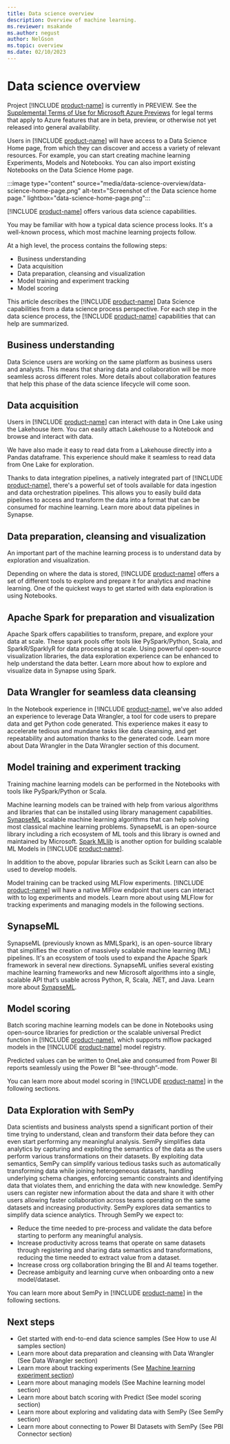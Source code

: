 ```yaml
---
title: Data science overview
description: Overview of machine learning.
ms.reviewer: msakande
ms.author: negust
author: NelGson
ms.topic: overview
ms.date: 02/10/2023
---
```


# Data science overview

Project [!INCLUDE [product-name](../includes/product-name.md)] is currently in PREVIEW. See the [Supplemental Terms of Use for Microsoft Azure Previews](https://azure.microsoft.com/support/legal/preview-supplemental-terms/) for legal terms that apply to Azure features that are in beta, preview, or otherwise not yet released into general availability.

Users in [!INCLUDE [product-name](../includes/product-name.md)] will have access to a Data Science Home page, from which they can discover and access a variety of relevant resources. For example, you can start creating machine learning Experiments, Models and Notebooks. You can also import existing Notebooks on the Data Science Home page.

:::image type="content" source="media/data-science-overview/data-science-home-page.png" alt-text="Screenshot of the Data science home page." lightbox="data-science-home-page.png":::

[!INCLUDE [product-name](../includes/product-name.md)] offers various data science capabilities.  

You may be familiar with how a typical data science process looks. It's a well-known process, which most machine learning projects follow.

At a high level, the process contains the following steps:

- Business understanding  
- Data acquisition
- Data preparation, cleansing and visualization
- Model training and experiment tracking
- Model scoring

This article describes the [!INCLUDE [product-name](../includes/product-name.md)] Data Science capabilities from a data science process perspective. For each step in the data science process, the [!INCLUDE [product-name](../includes/product-name.md)] capabilities that can help are summarized.

## Business understanding

Data Science users are working on the same platform as business users and analysts. This means that sharing data and collaboration will be more seamless across different roles. More details about collaboration features that help this phase of the data science lifecycle will come soon.

## Data acquisition

Users in [!INCLUDE [product-name](../includes/product-name.md)] can interact with data in One Lake using the Lakehouse item. You can easily attach Lakehouse to a Notebook and browse and interact with data.

We have also made it easy to read data from a Lakehouse directly into a Pandas dataframe. This experience should make it seamless to read data from One Lake for exploration.  

Thanks to data integration pipelines, a natively integrated part of [!INCLUDE [product-name](../includes/product-name.md)], there's a powerful set of tools available for data ingestion and data orchestration pipelines. This allows you to easily build data pipelines to access and transform the data into a format that can be consumed for machine learning. Learn more about data pipelines in Synapse.

## Data preparation, cleansing and visualization

An important part of the machine learning process is to understand data by exploration and visualization.

Depending on where the data is stored, [!INCLUDE [product-name](../includes/product-name.md)] offers a set of different tools to explore and prepare it for analytics and machine learning. One of the quickest ways to get started with data exploration is using Notebooks.

## Apache Spark for preparation and visualization

Apache Spark offers capabilities to transform, prepare, and explore your data at scale. These spark pools offer tools like PySpark/Python, Scala, and SparkR/SparklyR for data processing at scale. Using powerful open-source visualization libraries, the data exploration experience can be enhanced to help understand the data better. Learn more about how to explore and visualize data in Synapse using Spark.

## Data Wrangler for seamless data cleansing

In the Notebook experience in [!INCLUDE [product-name](../includes/product-name.md)], we've also added an experience to leverage Data Wrangler, a tool for code users to prepare data and get Python code generated. This experience makes it easy to accelerate tedious and mundane tasks like data cleansing, and get repeatability and automation thanks to the generated code. Learn more about Data Wrangler in the Data Wrangler section of this document.

## Model training and experiment tracking

Training machine learning models can be performed in the Notebooks with tools like PySpark/Python or Scala.

Machine learning models can be trained with help from various algorithms and libraries that can be installed using library management capabilities. [SynapseML](https://aka.ms/spark) scalable machine learning algorithms that can help solving most classical machine learning problems. SynapseML is an open-source library including a rich ecosystem of ML tools and this library is owned and maintained by Microsoft. [Spark MLlib](https://microsoft.sharepoint.com/teams/TridentOnboardingCoreTeam/Shared%20Documents/General/8.%20Private%20Preview%20Documentation/Data%20science/Data%20Science%20Consolidated%20Documentation.docx) is another option for building scalable ML Models in [!INCLUDE [product-name](../includes/product-name.md)].

In addition to the above, popular libraries such as Scikit Learn can also be used to develop models.  

Model training can be tracked using MLFlow experiments. [!INCLUDE [product-name](../includes/product-name.md)] will have a native MlFlow endpoint that users can interact with to log experiments and models. Learn more about using MLFlow for tracking experiments and managing models in the following sections.

## SynapseML

SynapseML (previously known as MMLSpark), is an open-source library that simplifies the creation of massively scalable machine learning (ML) pipelines. It's an ecosystem of tools used to expand the Apache Spark framework in several new directions. SynapseML unifies several existing machine learning frameworks and new Microsoft algorithms into a single, scalable API that’s usable across Python, R, Scala, .NET, and Java. Learn more about [SynapseML](https://aka.ms/spark).

## Model scoring

Batch scoring machine learning models can be done in Notebooks using open-source libraries for prediction or the scalable universal Predict function in [!INCLUDE [product-name](../includes/product-name.md)], which supports mlflow packaged models in the [!INCLUDE [product-name](../includes/product-name.md)] model registry.  

Predicted values can be written to OneLake and consumed from Power BI reports seamlessly using the Power BI “see-through”-mode.

You can learn more about model scoring in [!INCLUDE [product-name](../includes/product-name.md)] in the following sections.

## Data Exploration with SemPy

Data scientists and business analysts spend a significant portion of their time trying to understand, clean and transform their data before they can even start performing any meaningful analysis. SemPy simplifies data analytics by capturing and exploiting the semantics of the data as the users perform various transformations on their datasets. By exploiting data semantics, SemPy can simplify various tedious tasks such as automatically transforming data while joining heterogeneous datasets, handling underlying schema changes, enforcing semantic constraints and identifying data that violates them, and enriching the data with new knowledge. SemPy users can register new information about the data and share it with other users allowing faster collaboration across teams operating on the same datasets and increasing productivity. SemPy explores data semantics to simplify data science analytics. Through SemPy we expect to:

- Reduce the time needed to pre-process and validate the data before starting to perform any meaningful analysis.
- Increase productivity across teams that operate on same datasets through registering and sharing data semantics and transformations, reducing the time needed to extract value from a dataset.
- Increase cross org collaboration bringing the BI and AI teams together.
- Decrease ambiguity and learning curve when onboarding onto a new model/dataset.

You can learn more about SemPy in [!INCLUDE [product-name](../includes/product-name.md)] in the following sections.

## Next steps

- Get started with end-to-end data science samples (See How to use AI samples section)
- Learn more about data preparation and cleansing with Data Wrangler (See Data Wrangler section)
- Learn more about tracking experiments (See [Machine learning experiment section](machine-learning-experiment.md))
- Learn more about managing models (See Machine learning model section)
- Learn more about batch scoring with Predict (See model scoring section)
- Learn more about exploring and validating data with SemPy (See SemPy section)
- Learn more about connecting to Power BI Datasets with SemPy (See PBI Connector section)
